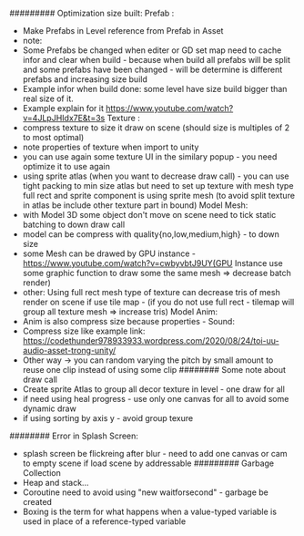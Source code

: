 ######### Optimization size built:
Prefab :
- Make Prefabs in Level reference from Prefab in Asset
- note:
- Some Prefabs be changed when editer or GD set map need to cache infor and clear when build - because when build all prefabs will be split and some prefabs have been changed - will be determine is different prefabs and increasing size build
- Example infor when build done: some level have size build bigger than real size of it.
- Example explain for it https://www.youtube.com/watch?v=4JLpJHIdx7E&t=3s
Texture :
- compress texture to size it draw on scene (should size is multiples of 2 to most optimal)
- note properties of texture when import to unity
- you can use again some texture UI in the similary popup - you need optimize it to use again
- using sprite atlas (when you want to decrease draw call) - you can use tight packing to min size atlas  but need to set up texture with mesh type full rect and sprite component is using sprite mesh (to avoid split texture in atlas be include other texture part in bound)
Model Mesh:
- with Model 3D some object don't move on scene need to tick static batching to down draw call
- model can be compress with quality{no,low,medium,high} - to down size
- some Mesh can be drawed by GPU instance -https://www.youtube.com/watch?v=cwbyvbtJ9UY(GPU Instance use some graphic function to draw some the same mesh => decrease batch render)
- other: Using full rect mesh type of texture can decrease tris of mesh render on scene if use tile map - (if you do not use full rect - tilemap will group all texture mesh => increase tris)
Model Anim:
- Anim is also compress size because properties -
Sound:
- Compress size like example link: https://codethunder978933933.wordpress.com/2020/08/24/toi-uu-audio-asset-trong-unity/
- Other way -> you can random varying the pitch by small amount to reuse one clip instead of using some clip
######## Some note about draw call
- Create sprite Atlas to group all decor texture in level - one draw for all
- if need using heal progress - use only one canvas for all to avoid some dynamic draw
- if using sorting by axis y - avoid group texure

######## Error in Splash Screen:
- splash screen be flickreing after blur - need to add one canvas or cam to empty scene if load scene by addressable
######### Garbage Collection
- Heap and stack...
- Coroutine need to avoid using "new waitforsecond" -  garbage be created
- Boxing is the term for what happens when a value-typed variable is used in place of a reference-typed variable
